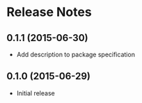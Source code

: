 # Release Notes

## 0.1.1 (2015-06-30)

- Add description to package specification

## 0.1.0 (2015-06-29)

- Initial release
